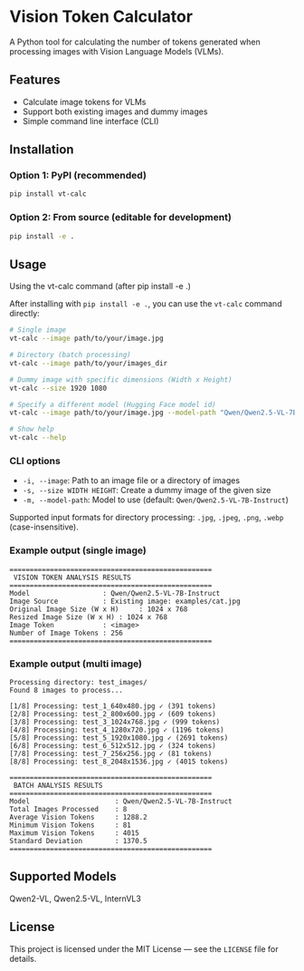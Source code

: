 # Vision Token Calculator

A Python tool for calculating the number of tokens generated when processing images with Vision Language Models (VLMs).

## Features

- Calculate image tokens for VLMs
- Support both existing images and dummy images
- Simple command line interface (CLI)

## Installation

### Option 1: PyPI (recommended)

```bash
pip install vt-calc
```

### Option 2: From source (editable for development)

```bash
pip install -e .
```

## Usage

Using the vt-calc command (after pip install -e .)

After installing with `pip install -e .`, you can use the `vt-calc` command directly:

```bash
# Single image
vt-calc --image path/to/your/image.jpg

# Directory (batch processing)
vt-calc --image path/to/your/images_dir

# Dummy image with specific dimensions (Width x Height)
vt-calc --size 1920 1080

# Specify a different model (Hugging Face model id)
vt-calc --image path/to/your/image.jpg --model-path "Qwen/Qwen2.5-VL-7B-Instruct"

# Show help
vt-calc --help
```

### CLI options

- `-i, --image`: Path to an image file or a directory of images
- `-s, --size WIDTH HEIGHT`: Create a dummy image of the given size
- `-m, --model-path`: Model to use (default: `Qwen/Qwen2.5-VL-7B-Instruct`)

Supported input formats for directory processing: `.jpg`, `.jpeg`, `.png`, `.webp` (case-insensitive).

### Example output (single image)

```text
==================================================
 VISION TOKEN ANALYSIS RESULTS 
==================================================
Model                  : Qwen/Qwen2.5-VL-7B-Instruct
Image Source           : Existing image: examples/cat.jpg
Original Image Size (W x H)     : 1024 x 768
Resized Image Size (W x H) : 1024 x 768
Image Token            : <image>
Number of Image Tokens : 256
==================================================
```

### Example output (multi image)
```text
Processing directory: test_images/
Found 8 images to process...

[1/8] Processing: test_1_640x480.jpg ✓ (391 tokens)
[2/8] Processing: test_2_800x600.jpg ✓ (609 tokens)
[3/8] Processing: test_3_1024x768.jpg ✓ (999 tokens)
[4/8] Processing: test_4_1280x720.jpg ✓ (1196 tokens)
[5/8] Processing: test_5_1920x1080.jpg ✓ (2691 tokens)
[6/8] Processing: test_6_512x512.jpg ✓ (324 tokens)
[7/8] Processing: test_7_256x256.jpg ✓ (81 tokens)
[8/8] Processing: test_8_2048x1536.jpg ✓ (4015 tokens)

==================================================
 BATCH ANALYSIS RESULTS 
==================================================
Model                     : Qwen/Qwen2.5-VL-7B-Instruct
Total Images Processed    : 8
Average Vision Tokens     : 1288.2
Minimum Vision Tokens     : 81
Maximum Vision Tokens     : 4015
Standard Deviation        : 1370.5
==================================================
```

## Supported Models

Qwen2-VL, Qwen2.5-VL, InternVL3


## License

This project is licensed under the MIT License — see the `LICENSE` file for details.